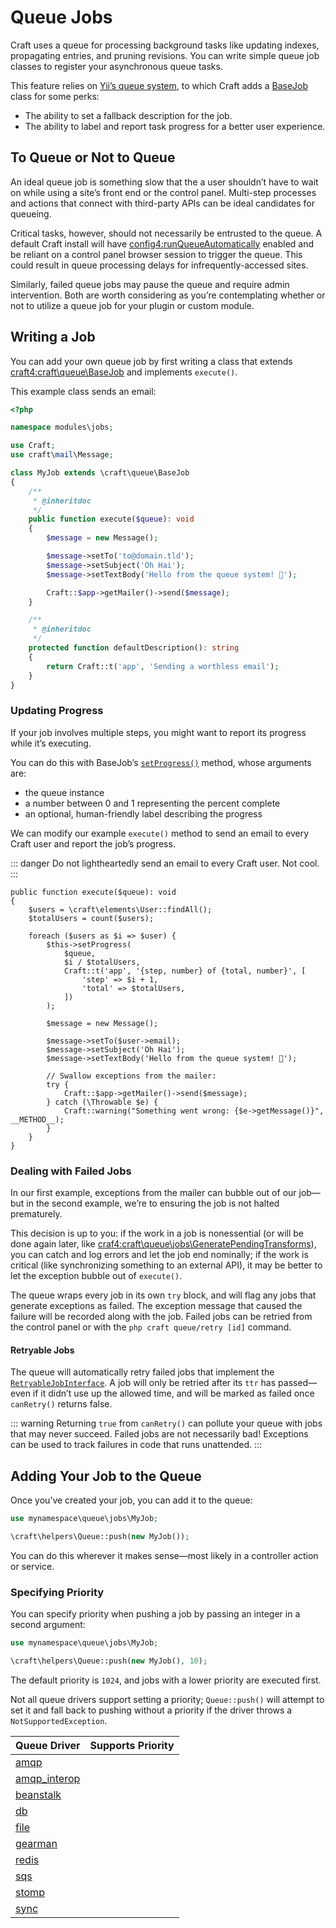 # Queue Jobs

Craft uses a queue for processing background tasks like updating indexes, propagating entries, and pruning revisions. You can write simple queue job classes to register your asynchronous queue tasks.

This feature relies on [Yii’s queue system](https://www.yiiframework.com/extension/yiisoft/yii2-queue/doc/guide/2.0/en/usage), to which Craft adds a [BaseJob](craft4:craft\queue\BaseJob) class for some perks:

- The ability to set a fallback description for the job.
- The ability to label and report task progress for a better user experience.

## To Queue or Not to Queue

An ideal queue job is something slow that the a user shouldn’t have to wait on while using a site’s front end or the control panel. Multi-step processes and actions that connect with third-party APIs can be ideal candidates for queueing.

Critical tasks, however, should not necessarily be entrusted to the queue. A default Craft install will have <config4:runQueueAutomatically> enabled and be reliant on a control panel browser session to trigger the queue. This could result in queue processing delays for infrequently-accessed sites.

Similarly, failed queue jobs may pause the queue and require admin intervention. Both are worth considering as you’re contemplating whether or not to utilize a queue job for your plugin or custom module.

## Writing a Job

You can add your own queue job by first writing a class that extends <craft4:craft\queue\BaseJob> and implements `execute()`.

This example class sends an email:

```php
<?php

namespace modules\jobs;

use Craft;
use craft\mail\Message;

class MyJob extends \craft\queue\BaseJob
{
    /**
     * @inheritdoc
     */
    public function execute($queue): void
    {
        $message = new Message();

        $message->setTo('to@domain.tld');
        $message->setSubject('Oh Hai');
        $message->setTextBody('Hello from the queue system! 👋');

        Craft::$app->getMailer()->send($message);
    }

    /**
     * @inheritdoc
     */
    protected function defaultDescription(): string
    {
        return Craft::t('app', 'Sending a worthless email');
    }
}
```

### Updating Progress

If your job involves multiple steps, you might want to report its progress while it’s executing.

You can do this with BaseJob’s [`setProgress()`](craft4:craft\queue\BaseJob::setProgress()) method, whose arguments are:

- the queue instance
- a number between 0 and 1 representing the percent complete
- an optional, human-friendly label describing the progress

We can modify our example `execute()` method to send an email to every Craft user and report the job’s progress.

::: danger
Do not lightheartedly send an email to every Craft user. Not cool.
:::

```php{7-14}
public function execute($queue): void
{
    $users = \craft\elements\User::findAll();
    $totalUsers = count($users);

    foreach ($users as $i => $user) {
        $this->setProgress(
            $queue,
            $i / $totalUsers,
            Craft::t('app', '{step, number} of {total, number}', [
                'step' => $i + 1,
                'total' => $totalUsers,
            ])
        );

        $message = new Message();

        $message->setTo($user->email);
        $message->setSubject('Oh Hai');
        $message->setTextBody('Hello from the queue system! 👋');

        // Swallow exceptions from the mailer:
        try {
            Craft::$app->getMailer()->send($message);
        } catch (\Throwable $e) {
            Craft::warning("Something went wrong: {$e->getMessage()}", __METHOD__);
        }
    }
}
```

### Dealing with Failed Jobs

In our first example, exceptions from the mailer can bubble out of our job—but in the second example, we’re to ensuring the job is not halted prematurely.

This decision is up to you: if the work in a job is nonessential (or will be done again later, like <craf4:craft\queue\jobs\GeneratePendingTransforms>), you can catch and log errors and let the job end nominally; if the work is critical (like synchronizing something to an external API), it may be better to let the exception bubble out of `execute()`.

The queue wraps every job in its own `try` block, and will flag any jobs that generate exceptions as failed. The exception message that caused the failure will be recorded along with the job. Failed jobs can be retried from the control panel or with the `php craft queue/retry [id]` command.

#### Retryable Jobs

The queue will automatically retry failed jobs that implement the [`RetryableJobInterface`](https://www.yiiframework.com/extension/yiisoft/yii2-queue/doc/guide/2.0/en/retryable#retryablejobinterface). A job will only be retried after its `ttr` has passed—even if it didn’t use up the allowed time, and will be marked as failed once `canRetry()` returns false.

::: warning
Returning `true` from `canRetry()` can pollute your queue with jobs that may never succeed. Failed jobs are not necessarily bad! Exceptions can be used to track failures in code that runs unattended.
:::

## Adding Your Job to the Queue

Once you’ve created your job, you can add it to the queue:

```php
use mynamespace\queue\jobs\MyJob;

\craft\helpers\Queue::push(new MyJob());
```

You can do this wherever it makes sense—most likely in a controller action or service.

### Specifying Priority

You can specify priority when pushing a job by passing an integer in a second argument:

```php
use mynamespace\queue\jobs\MyJob;

\craft\helpers\Queue::push(new MyJob(), 10);
```

The default priority is `1024`, and jobs with a lower priority are executed first.

Not all queue drivers support setting a priority; `Queue::push()` will attempt to set it and fall back to pushing without a priority if the driver throws a `NotSupportedException`.

| Queue Driver                 | Supports Priority
| ---------------------------- | -----------------
| [amqp](https://github.com/yiisoft/yii2-queue/tree/master/src/drivers/amqp/Queue.php)         | <x-mark />
| [amqp_interop](https://github.com/yiisoft/yii2-queue/tree/master/src/drivers/amqp_interop/Queue.php) | <check-mark />
| [beanstalk](https://github.com/yiisoft/yii2-queue/tree/master/src/drivers/beanstalk/Queue.php) | <check-mark />
| [db](https://github.com/yiisoft/yii2-queue/tree/master/src/drivers/db/Queue.php) | <check-mark />
| [file](https://github.com/yiisoft/yii2-queue/tree/master/src/drivers/file/Queue.php) | <x-mark />
| [gearman](https://github.com/yiisoft/yii2-queue/tree/master/src/drivers/gearman/Queue.php) | <check-mark />
| [redis](https://github.com/yiisoft/yii2-queue/tree/master/src/drivers/redis/Queue.php) | <x-mark />
| [sqs](https://github.com/yiisoft/yii2-queue/tree/master/src/drivers/sqs/Queue.php) | <x-mark />
| [stomp](https://github.com/yiisoft/yii2-queue/tree/master/src/drivers/stomp/Queue.php) | <x-mark />
| [sync](https://github.com/yiisoft/yii2-queue/tree/master/src/drivers/sync/Queue.php) | <x-mark />
